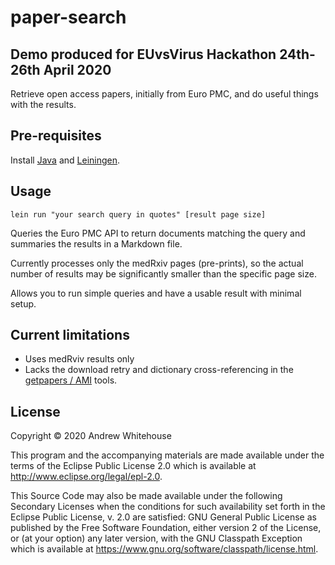 # paper-search

## Demo produced for EUvsVirus Hackathon 24th-26th April 2020

Retrieve open access papers, initially from Euro PMC, 
and do useful things with the results.

## Pre-requisites

Install [Java](https://openjdk.java.net/) and [Leiningen](https://leiningen.org/).

## Usage

`lein run "your search query in quotes" [result page size]`

Queries the Euro PMC API to return documents matching the query and summaries the results in a Markdown file.

Currently processes only the medRxiv pages (pre-prints), so the actual number of results may be significantly 
smaller than the specific page size.

Allows you to run simple queries and have a usable result with minimal setup.

## Current limitations

- Uses medRviv results only
- Lacks the download retry and dictionary cross-referencing in the 
  [getpapers / AMI](https://github.com/petermr/openVirus/blob/master/INSTALLING.md) tools.

## License

Copyright © 2020 Andrew Whitehouse

This program and the accompanying materials are made available under the
terms of the Eclipse Public License 2.0 which is available at
http://www.eclipse.org/legal/epl-2.0.

This Source Code may also be made available under the following Secondary
Licenses when the conditions for such availability set forth in the Eclipse
Public License, v. 2.0 are satisfied: GNU General Public License as published by
the Free Software Foundation, either version 2 of the License, or (at your
option) any later version, with the GNU Classpath Exception which is available
at https://www.gnu.org/software/classpath/license.html.
